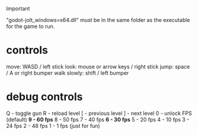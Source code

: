 > [!IMPORTANT]
> "godot-jolt_windows=x64.dll" must be in the same folder as the executable for the game to run.
# controls
move: WASD / left stick
look: mouse or arrow keys / right stick
jump: space / A or right bumper
walk slowly: shift / left bumper

# debug controls
Q - toggle gun
R - reload level
\[ - previous level
\] - next level
0 - unlock FPS (default)
**9 - 60 fps**
8 - 50 fps
7 - 40 fps
**6 - 30 fps**
5 - 20 fps
4 - 10 fps
3 - 24 fps
2 - 48 fps
1 - 1 fps (just for fun)
